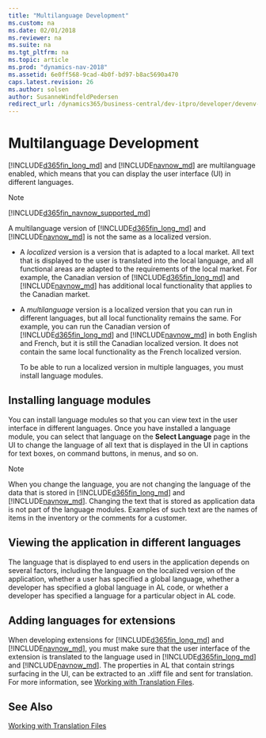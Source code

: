 ```yaml
---
title: "Multilanguage Development"
ms.custom: na
ms.date: 02/01/2018
ms.reviewer: na
ms.suite: na
ms.tgt_pltfrm: na
ms.topic: article
ms.prod: "dynamics-nav-2018"
ms.assetid: 6e0ff568-9cad-4b0f-bd97-b8ac5690a470
caps.latest.revision: 26
ms.author: solsen
author: SusanneWindfeldPedersen
redirect_url: /dynamics365/business-central/dev-itpro/developer/devenv-multilanguage-development
---
```


 

# Multilanguage Development
[!INCLUDE[d365fin_long_md](includes/d365fin_long_md.md)] and [!INCLUDE[navnow_md](includes/navnow_md.md)] are multilanguage enabled, which means that you can display the user interface (UI) in different languages.  

> [!NOTE]  
> [!INCLUDE[d365fin_navnow_supported_md](includes/d365fin_navnow_supported_md.md)]
  
A multilanguage version of [!INCLUDE[d365fin_long_md](includes/d365fin_long_md.md)] and [!INCLUDE[navnow_md](includes/navnow_md.md)] is not the same as a localized version.  
  
- A *localized* version is a version that is adapted to a local market. All text that is displayed to the user is translated into the local language, and all functional areas are adapted to the requirements of the local market. For example, the Canadian version of [!INCLUDE[d365fin_long_md](includes/d365fin_long_md.md)] and [!INCLUDE[navnow_md](includes/navnow_md.md)] has additional local functionality that applies to the Canadian market.  
  
- A *multilanguage* version is a localized version that you can run in different languages, but all local functionality remains the same. For example, you can run the Canadian version of [!INCLUDE[d365fin_long_md](includes/d365fin_long_md.md)] and [!INCLUDE[navnow_md](includes/navnow_md.md)] in both English and French, but it is still the Canadian localized version. It does not contain the same local functionality as the French localized version.  
  
  To be able to run a localized version in multiple languages, you must install language modules.  
  
## Installing language modules  
 You can install language modules so that you can view text in the user interface in different languages. Once you have installed a language module, you can select that language on the **Select Language** page in the UI to change the language of all text that is displayed in the UI in captions for text boxes, on command buttons, in menus, and so on.  
  
> [!NOTE]  
>  When you change the language, you are not changing the language of the data that is stored in [!INCLUDE[d365fin_long_md](includes/d365fin_long_md.md)] and [!INCLUDE[navnow_md](includes/navnow_md.md)]. Changing the text that is stored as application data is not part of the language modules. Examples of such text are the names of items in the inventory or the comments for a customer.  

<!--  
For more information, see [Language Modules](Language-Modules.md).  

## Developing Multilanguage Applications  
After you install a language module, you must design your application to take advantage of the multilanguage functionality. For more information, see [Developing Multilanguage-Enabled Applications](Developing-Multilanguage-Enabled-Applications.md).  
-->
  
## Viewing the application in different languages  
 The language that is displayed to end users in the application depends on several factors, including the language on the localized version of the application, whether a user has specified a global language, whether a developer has specified a global language in AL code, or whether a developer has specified a language for a particular object in AL code. 
 <!-- For more information, see [Viewing the Application in Different Languages](Viewing-the-Application-in-Different-Languages.md). -->
  
## Adding languages for extensions
When developing extensions for [!INCLUDE[d365fin_long_md](includes/d365fin_long_md.md)] and [!INCLUDE[navnow_md](includes/navnow_md.md)], you must make sure that the user interface of the extension is translated to the language used in [!INCLUDE[d365fin_long_md](includes/d365fin_long_md.md)] and [!INCLUDE[navnow_md](includes/navnow_md.md)]. The properties in AL that contain strings surfacing in the UI, can be extracted to an .xliff file and sent for translation. For more information, see [Working with Translation Files](devenv-work-with-translation-files.md).

## See Also
[Working with Translation Files](devenv-work-with-translation-files.md)  